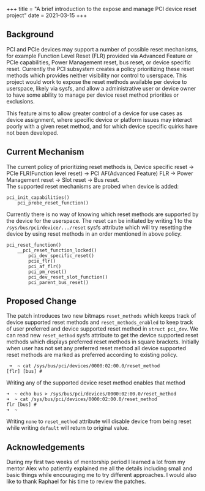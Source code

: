 +++
title = "A brief introduction to the expose and manage PCI device reset project"
date = 2021-03-15
+++

## Background
PCI and PCIe devices may support a number of possible reset mechanisms, for example Function Level Reset (FLR)
provided via Advanced Feature or PCIe capabilities, Power Management reset, bus reset, or device specific reset.
Currently the PCI subsystem creates a policy prioritizing these reset methods which provides neither visibility
nor control to userspace. This project would work to expose the reset methods available per device to userspace,
likely via sysfs, and allow a administrative user or device owner to have some ability to manage per device reset
method priorities or exclusions.

This feature aims to allow greater control of a device for use cases as device assignment, where specific device or
platform issues may interact poorly with a given reset method, and for which device specific quirks have not been
developed.


## Current Mechanism
The current policy of prioritizing reset methods is,
Device specific reset -> PCIe FLR(Function level reset) -> PCI AF(Advanced Feature) FLR -> Power Management reset -> Slot reset -> Bus reset. </br>
The supported reset mechanisms are probed when device is added:
```
pci_init_capabilities()
	pci_probe_reset_function()
```
Currently there is no way of knowing which reset methods are supported by the device for the userspace.
The reset can be initiated by writing 1 to the `/sys/bus/pci/device/.../reset` sysfs attribute which will
try resetting the device by using reset methods in an order mentioned in above policy.
```
pci_reset_function()
	__pci_reset_function_locked()
		pci_dev_specific_reset()
		pcie_flr()
		pci_af_flr()
		pci_pm_reset()
		pci_dev_reset_slot_function()
		pci_parent_bus_reset()
```

## Proposed Change
The patch introduces two new bitmaps `reset_methods` which keeps track of device supported reset methods and
`reset_methods_enabled` to keep track of user preferred and device supported reset method in `struct pci_dev`.
We can read new `reset_method` sysfs attribute to get the device supported reset methods which displays
preferred reset methods in square brackets. Initially when user has not set any preferred reset method all
device supported reset methods are marked as preferred according to existing policy.
```
 ➜  ~ cat /sys/bus/pci/devices/0000:02:00.0/reset_method
[flr] [bus] #
 ```
 Writing any of the supported device reset method enables that method
 ```
➜  ~ echo bus > /sys/bus/pci/devices/0000:02:00.0/reset_method
➜  ~ cat /sys/bus/pci/devices/0000:02:00.0/reset_method
flr [bus] #                                                                                                                                                                                  ➜  ~
```
Writing `none` to `reset_method` attribute will disable device from being reset while
writing `default` will return to original value.

## Acknowledgements
During my first two weeks of mentorship period I learned a lot from my mentor Alex who patiently
explained me all the details including small and basic things while encouraging me to try different
approaches. I would also like to thank Raphael for his time to review the patches.
